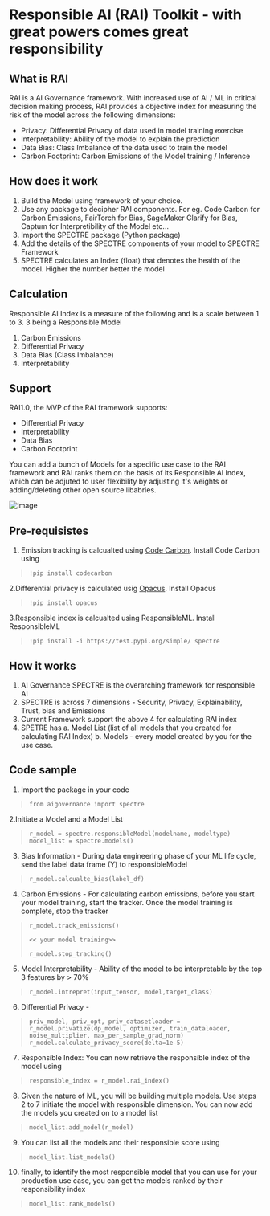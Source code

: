 # Responsible AI (RAI) Toolkit - with great powers comes great responsibility

## What is RAI

RAI is a AI Governance framework.  With increased use of AI / ML in critical decision making process, RAI provides a objective index for measuring the risk of the model across the following dimensions:

- Privacy:  Differential Privacy of data used in model training exercise
- Interpretability:  Ability of the model to explain the prediction
- Data Bias: Class Imbalance of the data used to train the model
- Carbon Footprint: Carbon Emissions of the Model training / Inference

## How does it work

1.  Build the Model using framework of your choice.  
2.  Use any package to decipher RAI components.  For eg. Code Carbon for Carbon Emissions, FairTorch for Bias, SageMaker Clarify for Bias, Captum for Interpretibility of the Model etc...
4.  Import the SPECTRE package (Python package)
5.  Add the details of the SPECTRE components of your model to SPECTRE Framework
6.  SPECTRE calculates an Index (float) that denotes the health of the model.  Higher the number better the model

## Calculation

Responsible AI Index is a measure of the following and is a scale between 1 to 3.  3 being a Responsible Model

1. Carbon Emissions
2. Differential Privacy
3. Data Bias (Class Imbalance)
4. Interpretability

## Support

RAI1.0, the MVP of the RAI framework supports:

- Differential Privacy
- Interpretability
- Data Bias
- Carbon Footprint

You can add a bunch of Models for a specific use case to the RAI framework and RAI ranks them on the basis of its Responsible AI Index, which can be adjuted to user flexibility by adjusting it's weights or adding/deleting other open source libabries. 

![image](https://user-images.githubusercontent.com/7538839/160517464-a716c6d9-bbf3-4255-8710-d090e11abf1a.png)


## Pre-requisistes

1. Emission tracking is calcualted using [Code Carbon](https://codecarbon.io/).  Install Code Carbon using

>     !pip install codecarbon

2.Differential privacy is calculated usig [Opacus](https://opacus.ai/).  Install Opacus

>     !pip install opacus

3.Responsible index is calcualted using ResponsibleML.  Install ResponsibleML

>     !pip install -i https://test.pypi.org/simple/ spectre

## How it works

1. AI Governance SPECTRE is the overarching framework for responsible AI
2. SPECTRE is across 7 dimensions - Security, Privacy, Explainability, Trust, bias and Emissions
3. Current Framework support the above 4 for calculating RAI index
4. SPETRE has 
    a.  Model List (list of all models that you created for calculating RAI Index)
    b.  Models - every model created by you for the use case.

## Code sample

1. Import the package in your code

>     from aigovernance import spectre

2.Initiate a Model and a Model List

>     r_model = spectre.responsibleModel(modelname, modeltype)
>     model_list = spectre.models()

3. Bias Information - During data engineering phase of your ML life cycle, send the label data frame (Y) to responsibleModel

>     r_model.calcualte_bias(label_df)

4. Carbon Emissions - For calculating carbon emissions, before you start your model training, start the tracker.  Once the model training is complete, stop the tracker

>     r_model.track_emissions()
> 
>     << your model training>>
> 
>     r_model.stop_tracking()

5.  Model Interpretability - Ability of the model to be interpretable by the top 3 features by > 70%

>     r_model.intrepret(input_tensor, model,target_class)

6. Differential Privacy - 

>     priv_model, priv_opt, priv_datasetloader = r_model.privatize(dp_model, optimizer, train_dataloader, noise_multiplier, max_per_sample_grad_norm) 
>     r_model.calculate_privacy_score(delta=1e-5)

7. Responsible Index:  You can now retrieve the responsible index of the model using

>     responsible_index = r_model.rai_index()

8. Given the nature of ML, you will be building multiple models.  Use steps 2 to 7 initiate the model with responsible dimension.  You can now add the models you created on to a model list

>     model_list.add_model(r_model)

9. You can list all the models and their responsible score using 

>     model_list.list_models()

10. finally, to identify the most responsible model that you can use for your production use case, you can get the models ranked by their responsibility index
> 
>     model_list.rank_models()
